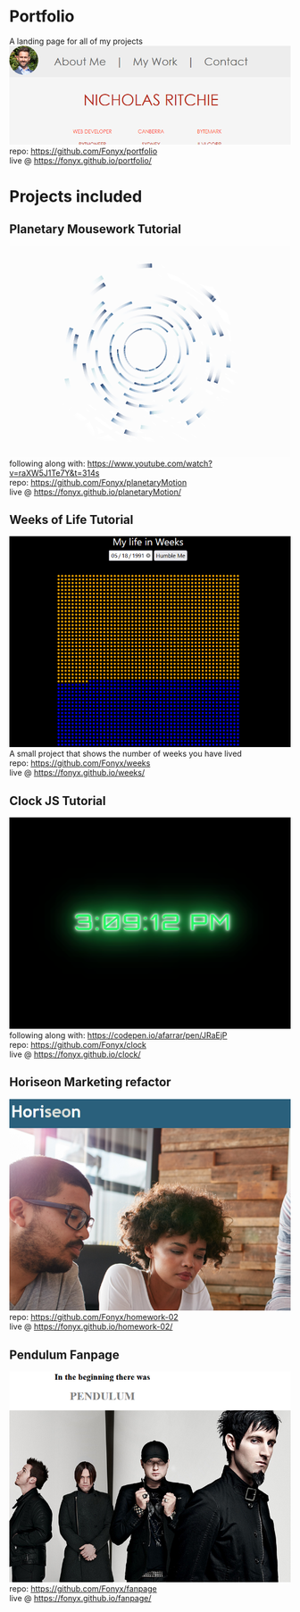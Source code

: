 # Portfolio
A landing page for all of my projects
![Screenshot](https://github.com/Fonyx/portfolio/blob/main/Assets/img/screenshots/portfolio.PNG?raw=true "Portfolio")  
repo: https://github.com/Fonyx/portfolio  
live @ https://fonyx.github.io/portfolio/  

# Projects included

## Planetary Mousework Tutorial
![Screenshot](https://github.com/Fonyx/planetaryMotion/blob/main/Assets/screenshots/planetary.PNG?raw=true "Planetary motion")  
following along with: https://www.youtube.com/watch?v=raXW5J1Te7Y&t=314s  
repo: https://github.com/Fonyx/planetaryMotion  
live @ https://fonyx.github.io/planetaryMotion/  


## Weeks of Life Tutorial
![Screenshot](https://github.com/Fonyx/weeks/blob/main/Assets/screenshots/screenshot.PNG?raw=true "Planetary motion")  
A small project that shows the number of weeks you have lived  
repo: https://github.com/Fonyx/weeks  
live @ https://fonyx.github.io/weeks/  


## Clock JS Tutorial
![Screenshot](https://github.com/Fonyx/clock/blob/main/Assets/screenshot.PNG?raw=true "Planetary motion")  
following along with: https://codepen.io/afarrar/pen/JRaEjP  
repo: https://github.com/Fonyx/clock  
live @ https://fonyx.github.io/clock/    


## Horiseon Marketing refactor
![Screenshot](https://github.com/Fonyx/homework-02/blob/main/screenshot2.PNG?raw=true "Horiseon Marketing")  
repo: https://github.com/Fonyx/homework-02  
live @ https://fonyx.github.io/homework-02/  

## Pendulum Fanpage
![Screenshot](https://github.com/Fonyx/fanpage/blob/main/Assets/screenshot.PNG?raw=true "Pendulum")  
repo: https://github.com/Fonyx/fanpage  
live @ https://fonyx.github.io/fanpage/  
